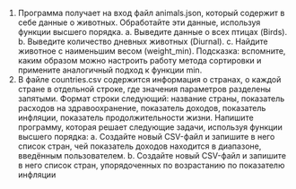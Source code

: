 1. Программа получает на вход файл animals.json, который
   содержит в себе данные о животных. Обработайте эти данные,
   используя функции высшего порядка.
   a. Выведите данные о всех птицах (Birds).
   b. Выведите количество дневных животных (Diurnal).
   c. Найдите животное с наименьшим весом (weight_min).
   Подсказка: вспомните, каким образом можно
   настроить работу метода сортировки и примените
   аналогичный подход к функции min.
2. В файле countries.csv содержится информация о странах, о
   каждой стране в отдельной строке, где значения параметров
   разделены запятыми. Формат строки следующий: название
   страны, показатель расходов на здравоохранение, показатель
   доходов, показатель инфляции, показатель
   продолжительности жизни. Напишите программу, которая
   решает следующие задачи, используя функции высшего
   порядка:
   a. Создайте новый CSV-файл и запишите в него список
   стран, чей показатель доходов находится в диапазоне,
   введённым пользователем.
   b. Создайте новый CSV-файл и запишите в него список стран,
   упорядоченных по возрастанию по показателю инфляции